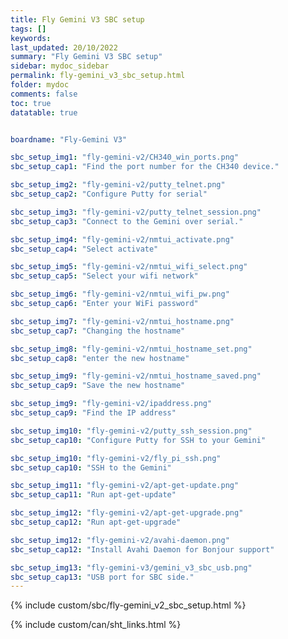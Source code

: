 ```yaml
---
title: Fly Gemini V3 SBC setup
tags: []
keywords: 
last_updated: 20/10/2022
summary: "Fly Gemini V3 SBC setup"
sidebar: mydoc_sidebar
permalink: fly-gemini_v3_sbc_setup.html
folder: mydoc
comments: false
toc: true
datatable: true


boardname: "Fly-Gemini V3" 

sbc_setup_img1: "fly-gemini-v2/CH340_win_ports.png"
sbc_setup_cap1: "Find the port number for the CH340 device."

sbc_setup_img2: "fly-gemini-v2/putty_telnet.png"
sbc_setup_cap2: "Configure Putty for serial"

sbc_setup_img3: "fly-gemini-v2/putty_telnet_session.png"
sbc_setup_cap3: "Connect to the Gemini over serial."

sbc_setup_img4: "fly-gemini-v2/nmtui_activate.png"
sbc_setup_cap4: "Select activate"

sbc_setup_img5: "fly-gemini-v2/nmtui_wifi_select.png"
sbc_setup_cap5: "Select your wifi network"

sbc_setup_img6: "fly-gemini-v2/nmtui_wifi_pw.png"
sbc_setup_cap6: "Enter your WiFi password"

sbc_setup_img7: "fly-gemini-v2/nmtui_hostname.png"
sbc_setup_cap7: "Changing the hostname"

sbc_setup_img8: "fly-gemini-v2/nmtui_hostname_set.png"
sbc_setup_cap8: "enter the new hostname"

sbc_setup_img9: "fly-gemini-v2/nmtui_hostname_saved.png"
sbc_setup_cap9: "Save the new hostname"

sbc_setup_img9: "fly-gemini-v2/ipaddress.png"
sbc_setup_cap9: "Find the IP address"

sbc_setup_img10: "fly-gemini-v2/putty_ssh_session.png"
sbc_setup_cap10: "Configure Putty for SSH to your Gemini"

sbc_setup_img10: "fly-gemini-v2/fly_pi_ssh.png"
sbc_setup_cap10: "SSH to the Gemini"

sbc_setup_img11: "fly-gemini-v2/apt-get-update.png"
sbc_setup_cap11: "Run apt-get-update"

sbc_setup_img12: "fly-gemini-v2/apt-get-upgrade.png"
sbc_setup_cap12: "Run apt-get-upgrade"

sbc_setup_img12: "fly-gemini-v2/avahi-daemon.png"
sbc_setup_cap12: "Install Avahi Daemon for Bonjour support"

sbc_setup_img13: "fly-gemini-v3/gemini_v3_sbc_usb.png"
sbc_setup_cap13: "USB port for SBC side."
---
```


{% include custom/sbc/fly-gemini_v2_sbc_setup.html %}

{% include custom/can/sht_links.html %}